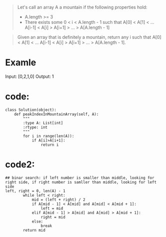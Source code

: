 > Let's call an array A a mountain if the following properties hold:
>   * A.length >= 3
>   * There exists some 0 < i < A.length - 1 such that A[0] < A[1] < ... A[i-1] < A[i] > A[i+1] > ... > A[A.length - 1]

> Given an array that is definitely a mountain, return any i such that A[0] < A[1] < ... A[i-1] < A[i] > A[i+1] > ... > A[A.length - 1].
# Examle
Input: [0,2,1,0]
Output: 1

# code:
```
class Solution(object):
    def peakIndexInMountainArray(self, A):
        """
        :type A: List[int]
        :rtype: int
        """
        for i in range(len(A)):
            if A[i]>A[i+1]:
                return i
```

# code2:
```
## binar search: if left number is smaller than middle, looking for right side, if right number is samller than middle, looking for left side
left, right = 0, len(A) - 1
        while left < right:
            mid = (left + right) / 2
            if A[mid - 1] < A[mid] and A[mid] < A[mid + 1]:
                left = mid
            elif A[mid - 1] > A[mid] and A[mid] > A[mid + 1]:
                right = mid
            else:
                break
        return mid
   
```
